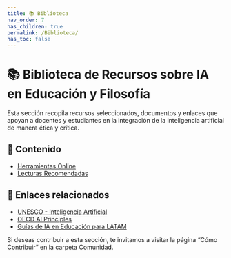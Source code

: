 ```yaml
---
title: 📚 Biblioteca
nav_order: 7
has_children: true
permalink: /Biblioteca/
has_toc: false
---
```


# 📚 Biblioteca de Recursos sobre IA en Educación y Filosofía

Esta sección recopila recursos seleccionados, documentos y enlaces que apoyan a docentes y estudiantes en la integración de la inteligencia artificial de manera ética y crítica.

## 📂 Contenido

- [Herramientas Online](./Herramientas-Online.md)
- [Lecturas Recomendadas](./Lecturas-Recomendadas.md)

## 🔗 Enlaces relacionados

- [UNESCO - Inteligencia Artificial](https://es.unesco.org/themes/ict-education/artificial-intelligence)
- [OECD AI Principles](https://www.oecd.org/going-digital/ai/principles/)
- [Guías de IA en Educación para LATAM](https://www.example-latam-ai-education.org)

Si deseas contribuir a esta sección, te invitamos a visitar la página “Cómo Contribuir” en la carpeta Comunidad.
